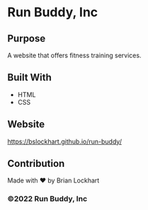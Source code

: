 # Run Buddy, Inc

## Purpose
A website that offers fitness training services. 

## Built With
* HTML
* CSS

## Website
https://bslockhart.github.io/run-buddy/

## Contribution
Made with ❤️ by Brian Lockhart

### ©️2022 Run Buddy, Inc 